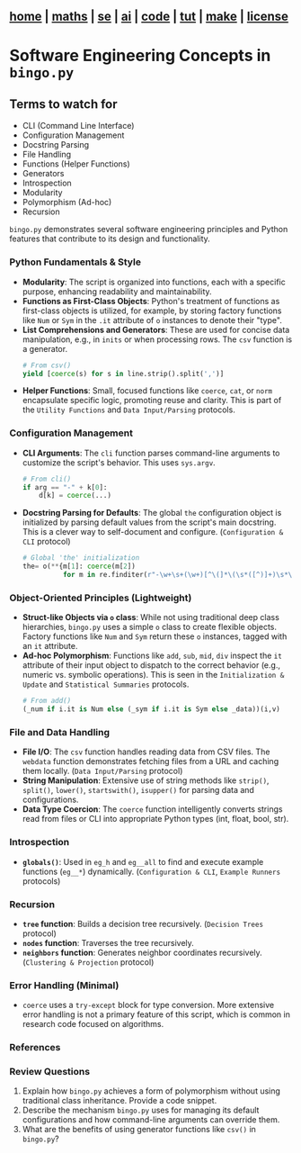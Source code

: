 [home](../README.md) | [maths](maths.md) | [se](se.md) | [ai](ai.md) | [code](code.md) | [tut](tutorial.md) | [make](prompt.txt) | [license](license.md)
---
# Software Engineering Concepts in `bingo.py`

## Terms to watch for

- CLI (Command Line Interface)
- Configuration Management
- Docstring Parsing
- File Handling
- Functions (Helper Functions)
- Generators
- Introspection
- Modularity
- Polymorphism (Ad-hoc)
- Recursion

`bingo.py` demonstrates several software engineering principles and Python features that contribute to its design and functionality.

### Python Fundamentals & Style
- **Modularity**: The script is organized into functions, each with a specific purpose, enhancing readability and maintainability.
- **Functions as First-Class Objects**: Python's treatment of functions as first-class objects is utilized, for example, by storing factory functions like `Num` or `Sym` in the `.it` attribute of `o` instances to denote their "type".
- **List Comprehensions and Generators**: These are used for concise data manipulation, e.g., in `inits` or when processing rows. The `csv` function is a generator.
  ```python
  # From csv()
  yield [coerce(s) for s in line.strip().split(',')]
  ```
- **Helper Functions**: Small, focused functions like `coerce`, `cat`, or `norm` encapsulate specific logic, promoting reuse and clarity. This is part of the `Utility Functions` and `Data Input/Parsing` protocols.

### Configuration Management
- **CLI Arguments**: The `cli` function parses command-line arguments to customize the script's behavior. This uses `sys.argv`.
  ```python
  # From cli()
  if arg == "-" + k[0]:
      d[k] = coerce(...)
  ```
- **Docstring Parsing for Defaults**: The global `the` configuration object is initialized by parsing default values from the script's main docstring. This is a clever way to self-document and configure. (`Configuration & CLI` protocol)
  ```python
  # Global 'the' initialization
  the= o(**{m[1]: coerce(m[2])
            for m in re.finditer(r"-\w+\s+(\w+)[^\(]*\(\s*([^)]+)\s*\)", __doc__)}) 
  ```

### Object-Oriented Principles (Lightweight)
- **Struct-like Objects via `o` class**: While not using traditional deep class hierarchies, `bingo.py` uses a simple `o` class to create flexible objects. Factory functions like `Num` and `Sym` return these `o` instances, tagged with an `it` attribute.
- **Ad-hoc Polymorphism**: Functions like `add`, `sub`, `mid`, `div` inspect the `it` attribute of their input object to dispatch to the correct behavior (e.g., numeric vs. symbolic operations). This is seen in the `Initialization & Update` and `Statistical Summaries` protocols.
  ```python
  # From add()
  (_num if i.it is Num else (_sym if i.it is Sym else _data))(i,v)
  ```

### File and Data Handling
- **File I/O**: The `csv` function handles reading data from CSV files. The `webdata` function demonstrates fetching files from a URL and caching them locally. (`Data Input/Parsing` protocol)
- **String Manipulation**: Extensive use of string methods like `strip()`, `split()`, `lower()`, `startswith()`, `isupper()` for parsing data and configurations.
- **Data Type Coercion**: The `coerce` function intelligently converts strings read from files or CLI into appropriate Python types (int, float, bool, str).

### Introspection
- **`globals()`**: Used in `eg_h` and `eg__all` to find and execute example functions (`eg__*`) dynamically. (`Configuration & CLI`, `Example Runners` protocols)

### Recursion
- **`tree` function**: Builds a decision tree recursively. (`Decision Trees` protocol)
- **`nodes` function**: Traverses the tree recursively.
- **`neighbors` function**: Generates neighbor coordinates recursively. (`Clustering & Projection` protocol)

### Error Handling (Minimal)
- `coerce` uses a `try-except` block for type conversion. More extensive error handling is not a primary feature of this script, which is common in research code focused on algorithms.

### References
[^1]: Hunt, A., & Thomas, D. (2000). *The Pragmatic Programmer: From Journeyman to Master*. Addison-Wesley.
[^2]: Martin, R. C. (2008). *Clean Code: A Handbook of Agile Software Craftsmanship*. Prentice Hall.
[^3]: Lutz, M. (2013). *Learning Python* (5th ed.). O'Reilly Media.

### Review Questions
1. Explain how `bingo.py` achieves a form of polymorphism without using traditional class inheritance. Provide a code snippet.
2. Describe the mechanism `bingo.py` uses for managing its default configurations and how command-line arguments can override them.
3. What are the benefits of using generator functions like `csv()` in `bingo.py`?
